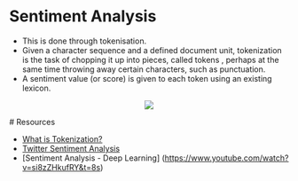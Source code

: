 # Sentiment Analysis

* This is done through tokenisation. 
* Given a character sequence and a defined document unit, tokenization is the task of chopping it up into pieces, called tokens , perhaps at the same time throwing away certain characters, such as punctuation. 
* A sentiment value (or score) is given to each token  using an existing lexicon.

<p align="center">
  <img src="https://lh4.googleusercontent.com/W6Fjw6dstG7IU2QvYO5IYZCIKmaPIFnWv8lzGGgspPcQCQQ6z6y3UQ_ETErwuYhXGWkKe3h93f1t5ZqZ9dbv_RBNTp0XxP5KHbHbyTlFbbpk6CLOPmXsDVh4td-jzPjiZCWOTqyh"/>
</p>
# Resources

* [What is Tokenization?](https://www.youtube.com/watch?v=vyyTpL8QKgc)
* [Twitter Sentiment Analysis](https://www.youtube.com/watch?v=o_OZdbCzHUA)
* [Sentiment Analysis - Deep Learning] (https://www.youtube.com/watch?v=si8zZHkufRY&t=8s)



